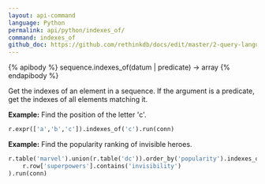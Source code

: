 ```yaml
---
layout: api-command 
language: Python
permalink: api/python/indexes_of/
command: indexes_of
github_doc: https://github.com/rethinkdb/docs/edit/master/2-query-language/api/python/transformations/indexes_of.md
---
```


{% apibody %}
sequence.indexes_of(datum | predicate) &rarr; array
{% endapibody %}

Get the indexes of an element in a sequence. If the argument is a predicate, get the indexes of all elements matching it.

__Example:__ Find the position of the letter 'c'.

```py
r.expr(['a','b','c']).indexes_of('c').run(conn)
```

__Example:__ Find the popularity ranking of invisible heroes.

```py
r.table('marvel').union(r.table('dc')).order_by('popularity').indexes_of(
    r.row['superpowers'].contains('invisibility')
).run(conn)
```

